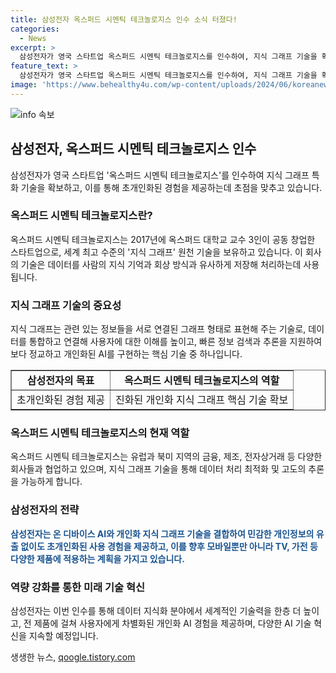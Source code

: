 ```yaml
---
title: 삼성전자 옥스퍼드 시멘틱 테크놀로지스 인수 소식 터졌다!
categories:
  - News
excerpt: >
  삼성전자가 영국 스타트업 옥스퍼드 시멘틱 테크놀로지스를 인수하여, 지식 그래프 기술을 확보하고, 온 디바이스 AI와 결합해 초개인화된 경험을 제공하는 목표다. 이 기술은 데이터를 연결하고, 사용자에 대한 이해를 높이며, 더욱 정교하고 개인화된 AI를 구현하는 핵심 기술로 평가받고 있다. 삼성전자는 이를 통해 모바일과 TV, 가전 등 다양한 제품에서 개인화된 사용 경험을 제공할 계획이며, 이러한 기술을 통해 사용 데이터가 누적될수록 사용자를 더욱 잘 이해하는 기기로 변화하는 것을 목표로 하고 있다.
feature_text: >
  삼성전자가 영국 스타트업 옥스퍼드 시멘틱 테크놀로지스를 인수하여, 지식 그래프 기술을 확보하고, 온 디바이스 AI와 결합해 초개인화된 경험을 제공하는 목표다. 이 기술은 데이터를 연결하고, 사용자에 대한 이해를 높이며, 더욱 정교하고 개인화된 AI를 구현하는 핵심 기술로 평가받고 있다. 삼성전자는 이를 통해 모바일과 TV, 가전 등 다양한 제품에서 개인화된 사용 경험을 제공할 계획이며, 이러한 기술을 통해 사용 데이터가 누적될수록 사용자를 더욱 잘 이해하는 기기로 변화하는 것을 목표로 하고 있다.
image: 'https://www.behealthy4u.com/wp-content/uploads/2024/06/koreanews.jpg'
---
```


<p><img src="https://www.behealthy4u.com/wp-content/uploads/2024/06/koreanews.jpg" alt="info 속보" /></p>

<h2 data-ke-size="size26">삼성전자, 옥스퍼드 시멘틱 테크놀로지스 인수</h2>

<p data-ke-size="size16">삼성전자가 영국 스타트업 '옥스퍼드 시멘틱 테크놀로지스'를 인수하여 지식 그래프 특화 기술을 확보하고, 이를 통해 초개인화된 경험을 제공하는데 초점을 맞추고 있습니다.</p>

<h3>옥스퍼드 시멘틱 테크놀로지스란?</h3>

<p data-ke-size="size16">옥스퍼드 시멘틱 테크놀로지스는 2017년에 옥스퍼드 대학교 교수 3인이 공동 창업한 스타트업으로, 세계 최고 수준의 '지식 그래프' 원천 기술을 보유하고 있습니다. 이 회사의 기술은 데이터를 사람의 지식 기억과 회상 방식과 유사하게 저장해 처리하는데 사용됩니다.</p>

<h3>지식 그래프 기술의 중요성</h3>

<p data-ke-size="size16">지식 그래프는 관련 있는 정보들을 서로 연결된 그래프 형태로 표현해 주는 기술로, 데이터를 통합하고 연결해 사용자에 대한 이해를 높이고, 빠른 정보 검색과 추론을 지원하여 보다 정교하고 개인화된 AI를 구현하는 핵심 기술 중 하나입니다.</p>

<table style="width: 100%;" border="1">
<tbody>
<tr>
<td style="text-align: center; height: 17px;"><b>삼성전자의 목표</b></td>
<td style="text-align: center; height: 17px;"><b>옥스퍼드 시멘틱 테크놀로지스의 역할</b></td>
</tr>
<tr>
<td style="text-align: center; height: 17px;">초개인화된 경험 제공</td>
<td style="text-align: center; height: 17px;">진화된 개인화 지식 그래프 핵심 기술 확보</td>
</tr>
</tbody>
</table>

<h3>옥스퍼드 시멘틱 테크놀로지스의 현재 역할</h3>

<p data-ke-size="size16">옥스퍼드 시멘틱 테크놀로지스는 유럽과 북미 지역의 금융, 제조, 전자상거래 등 다양한 회사들과 협업하고 있으며, 지식 그래프 기술을 통해 데이터 처리 최적화 및 고도의 추론을 가능하게 합니다.</p>

<h3>삼성전자의 전략</h3>

<p data-ke-size="size16"><b><span style="color: #1a5490;">삼성전자는 온 디바이스 AI와 개인화 지식 그래프 기술을 결합하여 민감한 개인정보의 유출 없이도 초개인화된 사용 경험을 제공하고, 이를 향후 모바일뿐만 아니라 TV, 가전 등 다양한 제품에 적용하는 계획을 가지고 있습니다.</span></b></p>

<h3>역량 강화를 통한 미래 기술 혁신</h3>

<p data-ke-size="size16">삼성전자는 이번 인수를 통해 데이터 지식화 분야에서 세계적인 기술력을 한층 더 높이고, 전 제품에 걸쳐 사용자에게 차별화된 개인화 AI 경험을 제공하며, 다양한 AI 기술 혁신을 지속할 예정입니다.</p>
생생한 뉴스, <a href="https://qoogle.tistory.com" rel="dofollow">qoogle.tistory.com</a>


